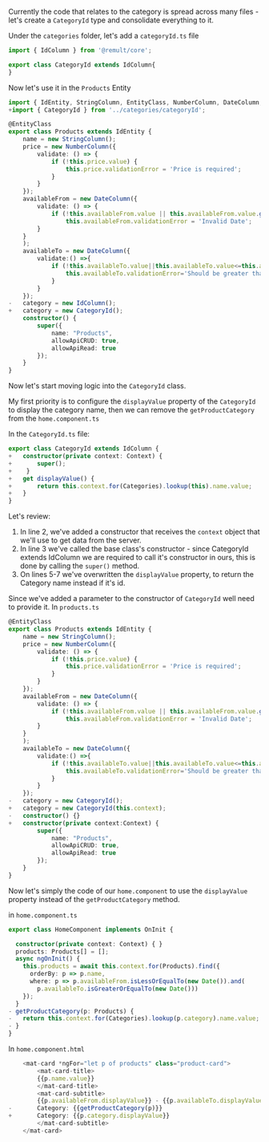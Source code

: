 Currently the code that relates to the category is spread across many files - let's create a `CategoryId` type and consolidate everything to it.

Under the `categories` folder, let's add a `categoryId.ts` file
```ts
import { IdColumn } from '@remult/core';

export class CategoryId extends IdColumn{
}
```

Now let's use it in the `Products` Entity
```ts
import { IdEntity, StringColumn, EntityClass, NumberColumn, DateColumn, IdColumn } from '@remult/core';
+import { CategoryId } from '../categories/categoryId';

@EntityClass
export class Products extends IdEntity {
    name = new StringColumn();
    price = new NumberColumn({
        validate: () => {
            if (!this.price.value) {
                this.price.validationError = 'Price is required';
            }
        }
    });
    availableFrom = new DateColumn({
        validate: () => {
            if (!this.availableFrom.value || this.availableFrom.value.getFullYear() < 1990)
                this.availableFrom.validationError = 'Invalid Date';
        }
    }
    );
    availableTo = new DateColumn({
        validate:() =>{
            if (!this.availableTo.value||this.availableTo.value<=this.availableFrom.value){
                this.availableTo.validationError='Should be greater than '+this.availableFrom.defs.caption;
            }
        }
    });
-   category = new IdColumn();
+   category = new CategoryId();
    constructor() {
        super({
            name: "Products",
            allowApiCRUD: true,
            allowApiRead: true
        });
    }
} 
```

Now let's start moving logic into the `CategoryId` class.

My first priority is to configure the `displayValue` property of the `CategoryId` to display the category name, then we can remove the `getProductCategory` from the `home.component.ts`

In the `CategoryId.ts` file:
```ts
export class CategoryId extends IdColumn {
+   constructor(private context: Context) {
+       super();
+    }
+   get displayValue() {
+       return this.context.for(Categories).lookup(this).name.value;
+   }
}
```
Let's review:
1. In line 2, we've added a constructor that receives the `context` object that we'll use to get data from the server.
2. In line 3 we've called the base class's constructor - since CategoryId extends IdColumn we are required to call it's constructor in ours, this is done by calling the `super()` method.
3. On lines 5-7 we've overwritten the `displayValue` property, to return the Category name instead if it's id.

Since we've added a parameter to the constructor of `CategoryId` well need to provide it. 
In `products.ts`
```ts
@EntityClass
export class Products extends IdEntity {
    name = new StringColumn();
    price = new NumberColumn({
        validate: () => {
            if (!this.price.value) {
                this.price.validationError = 'Price is required';
            }
        }
    });
    availableFrom = new DateColumn({
        validate: () => {
            if (!this.availableFrom.value || this.availableFrom.value.getFullYear() < 1990)
                this.availableFrom.validationError = 'Invalid Date';
        }
    }
    );
    availableTo = new DateColumn({
        validate:() =>{
            if (!this.availableTo.value||this.availableTo.value<=this.availableFrom.value){
                this.availableTo.validationError='Should be greater than '+this.availableFrom.defs.caption;
            }
        }
    });
-   category = new CategoryId();
+   category = new CategoryId(this.context);
-   constructor() {}
+   constructor(private context:Context) {
        super({
            name: "Products",
            allowApiCRUD: true,
            allowApiRead: true
        });
    }
} 
```

Now let's simply the code of our `home.component` to use the `displayValue` property instead of the `getProductCategory` method.

in `home.component.ts`
```ts
export class HomeComponent implements OnInit {

  constructor(private context: Context) { }
  products: Products[] = [];
  async ngOnInit() {
    this.products = await this.context.for(Products).find({
      orderBy: p => p.name,
      where: p => p.availableFrom.isLessOrEqualTo(new Date()).and(
        p.availableTo.isGreaterOrEqualTo(new Date()))
    });
  }
- getProductCategory(p: Products) {
-   return this.context.for(Categories).lookup(p.category).name.value;
- }
}
```

In `home.component.html`
```ts
    <mat-card *ngFor="let p of products" class="product-card">
        <mat-card-title>
        {{p.name.value}}
        </mat-card-title>
        <mat-card-subtitle>
        {{p.availableFrom.displayValue}} - {{p.availableTo.displayValue}}<br/>
-       Category: {{getProductCategory(p)}}
+       Category: {{p.category.displayValue}}
        </mat-card-subtitle>
    </mat-card> 
```